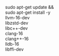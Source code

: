 sudo apt-get update && \
sudo apt-get install -y \
  llvm-16-dev \
  libzstd-dev \
  libc++-dev \
  clang-16 \
  clang++-16 \
  lldb-16 \
  libffi-dev
